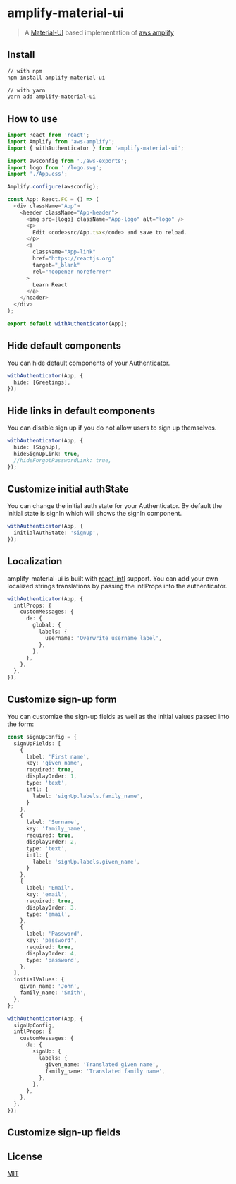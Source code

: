 # amplify-material-ui

> A [Material-UI](https://github.com/mui-org/material-ui) based implementation of [aws amplify](https://github.com/aws-amplify/amplify-js)

## Install

```sh
// with npm
npm install amplify-material-ui

// with yarn
yarn add amplify-material-ui
```

## How to use

```typescript
import React from 'react';
import Amplify from 'aws-amplify';
import { withAuthenticator } from 'amplify-material-ui';

import awsconfig from './aws-exports';
import logo from './logo.svg';
import './App.css';

Amplify.configure(awsconfig);

const App: React.FC = () => (
  <div className="App">
    <header className="App-header">
      <img src={logo} className="App-logo" alt="logo" />
      <p>
        Edit <code>src/App.tsx</code> and save to reload.
      </p>
      <a
        className="App-link"
        href="https://reactjs.org"
        target="_blank"
        rel="noopener noreferrer"
      >
        Learn React
      </a>
    </header>
  </div>
);

export default withAuthenticator(App);
```

## Hide default components

You can hide default components of your Authenticator.

```typescript
withAuthenticator(App, {
  hide: [Greetings],
});
```

## Hide links in default components

You can disable sign up if you do not allow users to sign up themselves.

```typescript
withAuthenticator(App, {
  hide: [SignUp],
  hideSignUpLink: true,
  //hideForgotPasswordLink: true,
});
```

## Customize initial authState

You can change the initial auth state for your Authenticator. By default the initial state is signIn which will shows the signIn component.

```typescript
withAuthenticator(App, {
  initialAuthState: 'signUp',
});
```


## Localization

amplify-material-ui is built with [react-intl](https://formatjs.io/docs/getting-started/installation/) support. You can add your own localized strings translations by passing the intlProps into the authenticator.

```typescript
withAuthenticator(App, {
  intlProps: {
    customMessages: {
      de: {
        global: {
          labels: {
            username: 'Overwrite username label',
          },
        },
      },
    },
  },
});
```


## Customize sign-up form

You can customize the sign-up fields as well as the initial values passed into the form:

```typescript
const signUpConfig = {
  signUpFields: [
    {
      label: 'First name',
      key: 'given_name',
      required: true,
      displayOrder: 1,
      type: 'text',
      intl: {
        label: 'signUp.labels.family_name',
      }
    },
    {
      label: 'Surname',
      key: 'family_name',
      required: true,
      displayOrder: 2,
      type: 'text',
      intl: {
        label: 'signUp.labels.given_name',
      }
    },
    {
      label: 'Email',
      key: 'email',
      required: true,
      displayOrder: 3,
      type: 'email',
    },
    {
      label: 'Password',
      key: 'password',
      required: true,
      displayOrder: 4,
      type: 'password',
    },
  ],
  initialValues: {
    given_name: 'John',
    family_name: 'Smith',
  },
};

withAuthenticator(App, {
  signUpConfig,
  intlProps: {
    customMessages: {
      de: {
        signUp: {
          labels: {
            given_name: 'Translated given name',
            family_name: 'Translated family name',
          },
        },
      },
    },
  },
});

```

## Customize sign-up fields

## License

[MIT](LICENSE)
